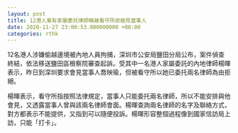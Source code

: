 ```yaml
---
layout: post
title: 12港人案有家屬委託律師稱被看守所拒絕見當事人
date: 2020-11-27 23:00:53.000000000 +08:00
categories: rthk
---
```


12名港人涉嫌偷越邊境被內地人員拘捕，深圳市公安局鹽田分局公布，案件偵查終結，依法移送鹽田區檢察院審查起訴。受其中一名港人家屬委託的內地律師楊暉表示，昨日到深圳要求會見當事人喬映瑜，但被看守所以她已委托兩名律師為由拒絕。

楊暉表示，看守所指按照法律規定，當事人只能委托兩名律師，所以不能安排與他會見，又透露當事人曾與該兩名律師會面。楊暉查詢兩名律師的名字及聯絡方式，對方都表示不能提供，又指到可以隨便投訴。楊暉形容整個過程像到國家信訪局上訪，只能「打卡」。
